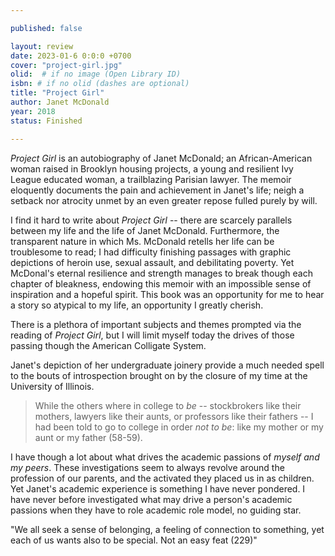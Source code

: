 ```yaml
---

published: false

layout: review
date: 2023-01-6 0:0:0 +0700
cover: "project-girl.jpg"
olid:  # if no image (Open Library ID)
isbn: # if no olid (dashes are optional)
title: "Project Girl"
author: Janet McDonald
year: 2018
status: Finished 

---
```


*Project Girl* is an autobiography of Janet McDonald; an African-American woman raised in Brooklyn housing projects, a young and resilient Ivy League educated woman, a trailblazing Parisian lawyer. The memoir eloquently documents the pain and achievement in Janet's life; neigh a setback nor atrocity unmet by an even greater repose fulled purely by will.

I find it hard to write about *Project Girl* -- there are scarcely parallels between my life and the life of Janet McDonald. Furthermore, the transparent nature in which Ms. McDonald retells her life can be troublesome to read; I had difficulty finishing passages with graphic depictions of heroin use, sexual assault, and debilitating poverty. Yet McDonal's eternal resilience and strength manages to break though each chapter of bleakness, endowing this memoir with an impossible sense of inspiration and a hopeful spirit. This book was an opportunity for me to hear a story so atypical to my life, an opportunity I greatly cherish.

There is a plethora of important subjects and themes prompted via the reading of *Project Girl*, but I will limit myself today the drives of those passing though the American Colligate System.

Janet's depiction of her undergraduate joinery provide a much needed spell to the bouts of introspection brought on by the closure of my time at the University of Illinois.
> While the others where in college to *be* -- stockbrokers like their mothers, lawyers like their aunts, or professors like their fathers -- I had been told to go to college in order *not to be*: like my mother or my aunt or my father (58-59).

I have though a lot about what drives the academic passions of *myself and my peers*. These investigations seem to always revolve around the profession of our parents, and the activated they placed us in as children. Yet Janet's academic experience is something I have never pondered. I have never before investigated what may drive a person's academic passions when they have to role academic role model, no guiding star. 



"We all seek a sense of belonging, a feeling of connection to something, yet each of us wants also to be special. Not an easy feat (229)" 

<!-- > Risa made the point that Americans are apolitical because we have no stable working class ... She said in Britain the workers have no illusions that someday they will become managers, "metaphorically win Lotto," whereas in the U.S. we are all taught the "Big Lie" -- that each of us has the full opportunity to be anything and have everything, when, in fact, that is only true for actual or honorary members of the oligarchy. I don't know. I like the U.S., but we have a long way to go (169). -->